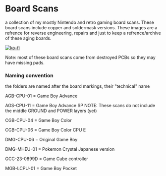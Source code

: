 # Board Scans
a collection of my mostly Nintendo and retro gaming board scans. These board scans include copper and soldermask versions. These images are a refrence for reverse engineering, repairs and just to keep a refrence/archive of these aging boards. 

[![ko-fi](https://ko-fi.com/img/githubbutton_sm.svg)](https://ko-fi.com/L4L12T33R)

Note: most of these board scans come from destroyed PCBs so they may have missing pads.

### Naming convention
the folders are named after the board markings, their "technical" name

AGB-CPU-01 = Game Boy Advance

AGS-CPU-11 = Game Boy Advance SP NOTE: These scans do not include the middle GROUND and POWER layers (yet)

CGB-CPU-04 = Game Boy Color

CGB-CPU-06 = Game Boy Color CPU E

DMG-CPU-06 = Original Game Boy

DMG-MHEU-01 = Pokemon Crystal Japanese version

GCC-23-0899D = Game Cube controller

MGB-LCPU-01 = Game Boy Pocket
